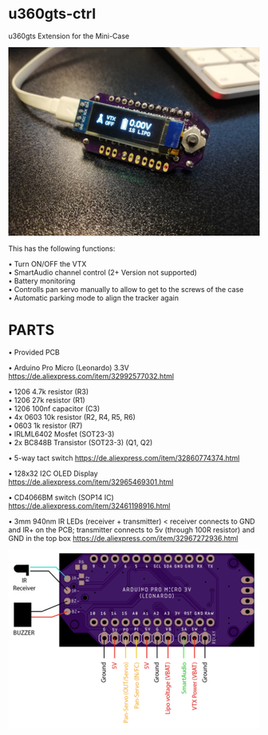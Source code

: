 # u360gts-ctrl
u360gts Extension for the Mini-Case

<img src="https://raw.githubusercontent.com/skaman82/u360gts-ctrl/master/images/IMG.jpg"/>


This has the following functions:

• Turn ON/OFF the VTX</br>
• SmartAudio channel control (2+ Version not supported)</br>
• Battery monitoring</br>
• Controlls pan servo manually to allow to get to the screws of the case</br>
• Automatic parking mode to align the tracker again</br>


# PARTS
• Provided PCB

• Arduino Pro Micro (Leonardo) 3.3V
https://de.aliexpress.com/item/32992577032.html

• 1206 4.7k resistor (R3)</br>
• 1206 27k resistor (R1)</br>
• 1206 100nf capacitor (C3)</br>
• 4x 0603 10k resistor (R2, R4, R5, R6)</br>
• 0603 1k resistor (R7)</br>
• IRLML6402 Mosfet (SOT23-3)</br>
• 2x BC848B Transistor (SOT23-3) (Q1, Q2)</br>

• 5-way tact switch
https://de.aliexpress.com/item/32860774374.html

• 128x32 I2C OLED Display
https://de.aliexpress.com/item/32965469301.html

• CD4066BM switch (SOP14 IC)
https://de.aliexpress.com/item/32461198916.html

• 3mm 940nm IR LEDs (receiver + transmitter) < 
receiver connects to GND and IR+ on the PCB; transmitter connects to 5v (through 100R resistor) and GND in the top box
https://de.aliexpress.com/item/32967272936.html


<img src="https://raw.githubusercontent.com/skaman82/u360gts-ctrl/master/images/connections.png"/>
